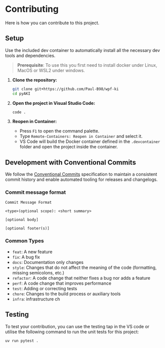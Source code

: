 # Contributing

Here is how you can contribute to this project.

## Setup

Use the included dev container to automatically install all the necessary dev tools and dependencies.

> **Prerequisite**: To use this you first need to install docker under Linux, MacOS or WSL2 under windows.

1. **Clone the repository:**
    ```bash
    git clone git+https://github.com/Paul-B98/wpf-ki
    cd pyAKI
    ```

2. **Open the project in Visual Studio Code:**
    ```bash
    code .
    ```

3. **Reopen in Container:**
    - Press `F1` to open the command palette.
    - Type `Remote-Containers: Reopen in Container` and select it.
    - VS Code will build the Docker container defined in the `.devcontainer` folder and open the project inside the container.

## Development with Conventional Commits

We follow the [Conventional Commits]() specification to maintain a consistent commit history and enable automated tooling for releases and changelogs.

### Commit message format
```
Commit Message Format

<type>(optional scope): <short summary>

[optional body]

[optional footer(s)]
```

### Common Types

- `feat`: A new feature
- `fix`: A bug fix
- `docs`: Documentation only changes
- `style`: Changes that do not affect the meaning of the code (formatting, missing semicolons, etc.)
- `refactor`: A code change that neither fixes a bug nor adds a feature
- `perf`: A code change that improves performance
- `test`: Adding or correcting tests
- `chore`: Changes to the build process or auxiliary tools
- `infra`: infrastructure ch

## Testing

To test your contribution, you can use the testing tap in the VS code or utilise the following command to run the unit tests for this project:

```shell
uv run pytest .
```
